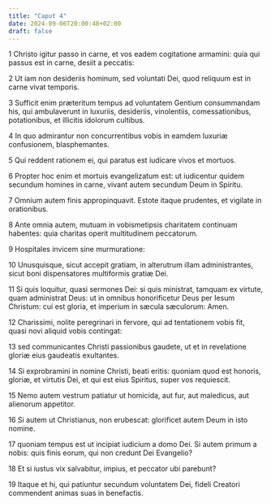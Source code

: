 ```yaml
---
title: "Caput 4"
date: 2024-09-06T20:00:48+02:00
draft: false
---
```



1 Christo igitur passo in carne, et vos eadem cogitatione armamini: quia qui passus est in carne, desiit a peccatis:

2 Ut iam non desideriis hominum, sed voluntati Dei, quod reliquum est in carne vivat temporis.

3 Sufficit enim præteritum tempus ad voluntatem Gentium consummandam his, qui ambulaverunt in luxuriis, desideriis, vinolentiis, comessationibus, potationibus, et illicitis idolorum cultibus.

4 In quo admirantur non concurrentibus vobis in eamdem luxuriæ confusionem, blasphemantes.

5 Qui reddent rationem ei, qui paratus est iudicare vivos et mortuos.

6 Propter hoc enim et mortuis evangelizatum est: ut iudicentur quidem secundum homines in carne, vivant autem secundum Deum in Spiritu.

7 Omnium autem finis appropinquavit. Estote itaque prudentes, et vigilate in orationibus.

8 Ante omnia autem, mutuam in vobismetipsis charitatem continuam habentes: quia charitas operit multitudinem peccatorum.

9 Hospitales invicem sine murmuratione:

10 Unusquisque, sicut accepit gratiam, in alterutrum illam administrantes, sicut boni dispensatores multiformis gratiæ Dei.

11 Si quis loquitur, quasi sermones Dei: si quis ministrat, tamquam ex virtute, quam administrat Deus: ut in omnibus honorificetur Deus per Iesum Christum: cui est gloria, et imperium in sæcula sæculorum: Amen.

12 Charissimi, nolite peregrinari in fervore, qui ad tentationem vobis fit, quasi novi aliquid vobis contingat:

13 sed communicantes Christi passionibus gaudete, ut et in revelatione gloriæ eius gaudeatis exultantes.

14 Si exprobramini in nomine Christi, beati eritis: quoniam quod est honoris, gloriæ, et virtutis Dei, et qui est eius Spiritus, super vos requiescit.

15 Nemo autem vestrum patiatur ut homicida, aut fur, aut maledicus, aut alienorum appetitor.

16 Si autem ut Christianus, non erubescat: glorificet autem Deum in isto nomine.

17 quoniam tempus est ut incipiat iudicium a domo Dei. Si autem primum a nobis: quis finis eorum, qui non credunt Dei Evangelio?

18 Et si iustus vix salvabitur, impius, et peccator ubi parebunt?

19 Itaque et hi, qui patiuntur secundum voluntatem Dei, fideli Creatori commendent animas suas in benefactis.


